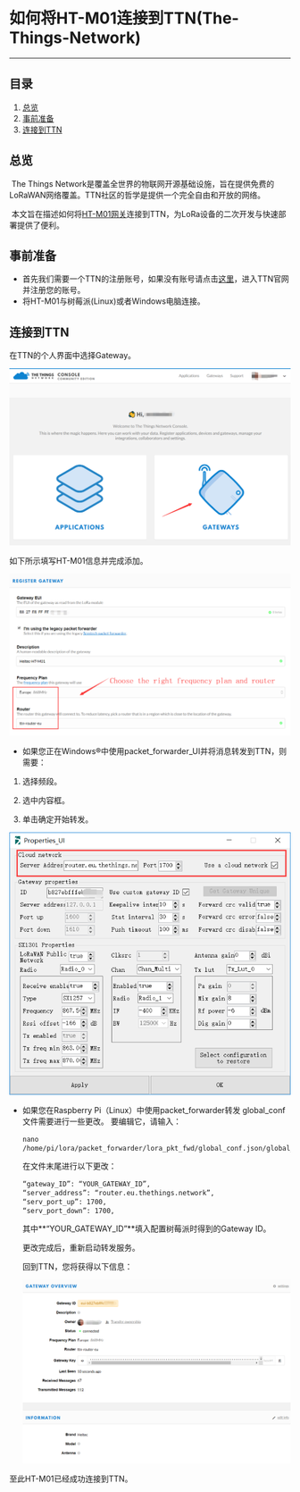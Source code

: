 # 如何将HT-M01连接到TTN(The-Things-Network)

-------------------------------------------------------------------------------------------------------

## 目录

1. [总览](#总览)
2. [事前准备](#事前准备)
3. [连接到TTN](#连接到TTN)

## 总览

​		The Things Network是覆盖全世界的物联网开源基础设施，旨在提供免费的LoRaWAN网络覆盖。TTN社区的哲学是提供一个完全自由和开放的网络。

​		本文旨在描述如何将[HT-M01网关](https://heltec.org/project/ht-m01)连接到TTN，为LoRa设备的二次开发与快速部署提供了便利。

## 事前准备
- 首先我们需要一个TTN的注册账号，如果没有账号请点击[这里](https://console.thethingsnetwork.org/)，进入TTN官网并注册您的账号。
- 将HT-M01与树莓派(Linux)或者Windows电脑连接。

## 连接到TTN

在TTN的个人界面中选择Gateway。

<img src="img\how_to_connect_ht-m01_to_ttn-the-things-network\01.png">

如下所示填写HT-M01信息并完成添加。

<img src="img\how_to_connect_ht-m01_to_ttn-the-things-network\02.png">

- 如果您正在Windows®中使用packet_forwarder_UI并将消息转发到TTN，则需要：

1. 选择频段。

2. 选中内容框。

3. 单击确定开始转发。

<img src="img\how_to_connect_ht-m01_to_ttn-the-things-network\03.png">

- 如果您在Raspberry Pi（Linux）中使用packet_forwarder转发
  global_conf文件需要进行一些更改。 要编辑它，请输入：

  ```
  nano /home/pi/lora/packet_forwarder/lora_pkt_fwd/global_conf.json/global_conf.json
  ```
  
  在文件末尾进行以下更改：
  
  ```
  “gateway_ID”: “YOUR_GATEWAY_ID”,
  “server_address”: “router.eu.thethings.network”,
  “serv_port_up”: 1700,
  “serv_port_down”: 1700,
  ```
  
  其中**“YOUR_GATEWAY_ID”**填入配置树莓派时得到的Gateway ID。
  
  更改完成后，重新启动转发服务。
  
  回到TTN，您将获得以下信息：
  
  <img src="img\how_to_connect_ht-m01_to_ttn-the-things-network\04.png">
  
  

至此HT-M01已经成功连接到TTN。